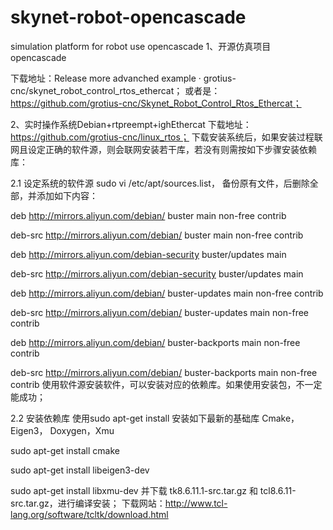 # skynet-robot-opencascade
simulation platform for robot use opencascade
1、开源仿真项目opencascade

下载地址：Release more advanched example · grotius-cnc/skynet_robot_control_rtos_ethercat；
或者是：https://github.com/grotius-cnc/Skynet_Robot_Control_Rtos_Ethercat；

2、实时操作系统Debian+rtpreempt+ighEthercat
下载地址：https://github.com/grotius-cnc/linux_rtos；
下载安装系统后，如果安装过程联网且设定正确的软件源，则会联网安装若干库，若没有则需按如下步骤安装依赖库：

2.1 设定系统的软件源
sudo vi /etc/apt/sources.list，
备份原有文件，后删除全部，并添加如下内容：

deb http://mirrors.aliyun.com/debian/ buster main non-free contrib

deb-src http://mirrors.aliyun.com/debian/ buster main non-free contrib

deb http://mirrors.aliyun.com/debian-security buster/updates main

deb-src http://mirrors.aliyun.com/debian-security buster/updates main

deb http://mirrors.aliyun.com/debian/ buster-updates main non-free contrib

deb-src http://mirrors.aliyun.com/debian/ buster-updates main non-free contrib

deb http://mirrors.aliyun.com/debian/ buster-backports main non-free contrib

deb-src http://mirrors.aliyun.com/debian/ buster-backports main non-free contrib
使用软件源安装软件，可以安装对应的依赖库。如果使用安装包，不一定能成功；

2.2 安装依赖库
使用sudo apt-get install 安装如下最新的基础库
Cmake， Eigen3， Doxygen，Xmu

sudo apt-get install cmake

sudo apt-get install libeigen3-dev

sudo apt-get install libxmu-dev
并下载 tk8.6.11.1-src.tar.gz 和 tcl8.6.11-src.tar.gz，进行编译安装；
下载网站：http://www.tcl-lang.org/software/tcltk/download.html
